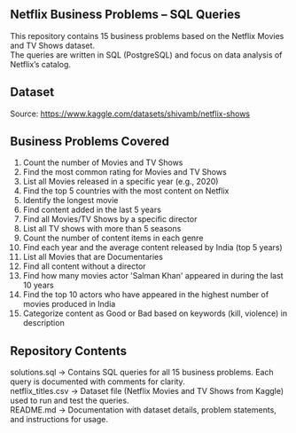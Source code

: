 ## Netflix Business Problems – SQL Queries

This repository contains 15 business problems based on the Netflix Movies and TV Shows dataset.  
The queries are written in SQL (PostgreSQL) and focus on data analysis of Netflix’s catalog.

## Dataset

Source: https://www.kaggle.com/datasets/shivamb/netflix-shows

## Business Problems Covered

1. Count the number of Movies and TV Shows
2. Find the most common rating for Movies and TV Shows
3. List all Movies released in a specific year (e.g., 2020)
4. Find the top 5 countries with the most content on Netflix
5. Identify the longest movie
6. Find content added in the last 5 years
7. Find all Movies/TV Shows by a specific director
8. List all TV shows with more than 5 seasons
9. Count the number of content items in each genre
10. Find each year and the average content released by India (top 5 years)
11. List all Movies that are Documentaries
12. Find all content without a director
13. Find how many movies actor 'Salman Khan' appeared in during the last 10 years
14. Find the top 10 actors who have appeared in the highest number of movies produced in India
15. Categorize content as Good or Bad based on keywords (kill, violence) in description

## Repository Contents

solutions.sql → Contains SQL queries for all 15 business problems. Each query is documented with comments for clarity.  
netflix_titles.csv → Dataset file (Netflix Movies and TV Shows from Kaggle) used to run and test the queries.  
README.md → Documentation with dataset details, problem statements, and instructions for usage.  

